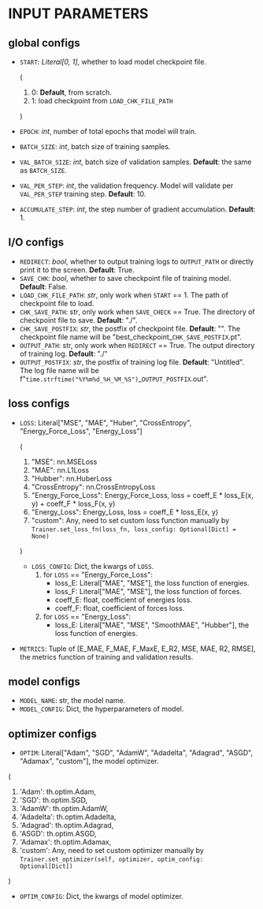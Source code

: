 # INPUT PARAMETERS

## global configs
* `START`: _Literal[0, 1]_, whether to load model checkpoint file.

  (
  1. 0: **Default**, from scratch.                
  2. 1: load checkpoint from `LOAD_CHK_FILE_PATH`
  
  )
* `EPOCH`: _int_, number of total epochs that model will train.
* `BATCH_SIZE`: _int_, batch size of training samples.
* `VAL_BATCH_SIZE`: _int_, batch size of validation samples. **Default**: the same as `BATCH_SIZE`.
* `VAL_PER_STEP`: _int_, the validation frequency. Model will validate per `VAL_PER_STEP` training step. **Default**: 10.
* `ACCUMULATE_STEP`: _int_, the step number of gradient accumulation. **Default**: 1.

## I/O configs
* `REDIRECT`: _bool_, whether to output training logs to `OUTPUT_PATH` or directly print it to the screen. **Default**: True.
* `SAVE_CHK`: _bool_, whether to save checkpoint file of training model. **Default**: False.
* `LOAD_CHK_FILE_PATH`: _str_, only work when `START` == 1. The path of checkpoint file to load.
* `CHK_SAVE_PATH`: _str_, only work when `SAVE_CHECK` == True. The directory of checkpoint file to save. **Default**: "./".
* `CHK_SAVE_POSTFIX`: _str_, the postfix of checkpoint file. **Default**: "". 
The checkpoint file name will be "best_checkpoint_`CHK_SAVE_POSTFIX`.pt".
* `OUTPUT_PATH`: str, only work when `REDIRECT` == True. The output directory of training log. **Default**: "./"
* `OUTPUT_POSTFIX`: _str_, the postfix of training log file. **Default**: "Untitled". 
The log file name will be f"`time.strftime("%Y%m%d_%H_%M_%S")`_`OUTPUT_POSTFIX`.out".

## loss configs
* `LOSS`: Literal["MSE", "MAE", "Huber", "CrossEntropy", "Energy_Force_Loss", "Energy_Loss"]
  
  (
  1. "MSE": nn.MSELoss
  2. "MAE": nn.L1Loss
  3. "Hubber": nn.HuberLoss
  4. "CrossEntropy": nn.CrossEntropyLoss 
  5. "Energy_Force_Loss": Energy_Force_Loss, loss = coeff_E * loss_E(x, y) + coeff_F * loss_F(x, y)
  6. "Energy_Loss": Energy_Loss, loss = coeff_E * loss_E(x, y)
  7. "custom": Any, need to set custom loss function manually by `Trainer.set_loss_fn(loss_fn, loss_config: Optional[Dict] = None)`
     
  )
  * `LOSS_CONFIG`: Dict, the kwargs of `LOSS`.
    1. for `LOSS` == "Energy_Force_Loss": 
       * loss_E: Literal["MAE", "MSE"], the loss function of energies.
       * loss_F: Literal["MAE", "MSE"], the loss function of forces.
       * coeff_E: float, coefficient of energies loss.
       * coeff_F: float, coefficient of forces loss.
    2. for `LOSS` == "Energy_Loss":
       * loss_E: Literal["MAE", "MSE", "SmoothMAE", "Hubber"], the loss function of energies.
       
* `METRICS`: Tuple of [E_MAE, F_MAE, F_MaxE, E_R2, MSE, MAE, R2, RMSE], the metrics function of training and validation results.

## model configs
* `MODEL_NAME`: str, the model name.
* `MODEL_CONFIG`: Dict, the hyperparameters of model.

## optimizer configs
* `OPTIM`: Literal["Adam", "SGD", "AdamW", "Adadelta", "Adagrad", "ASGD", "Adamax", "custom"], the model optimizer.

(
  1. 'Adam': th.optim.Adam, 
  2. 'SGD': th.optim.SGD, 
  3. 'AdamW': th.optim.AdamW, 
  4. 'Adadelta': th.optim.Adadelta,
  5. 'Adagrad': th.optim.Adagrad, 
  6. 'ASGD': th.optim.ASGD, 
  7. 'Adamax': th.optim.Adamax, 
  8. 'custom': Any, need to set custom optimizer manually by `Trainer.set_optimizer(self, optimizer, optim_config: Optional[Dict])`

)
* `OPTIM_CONFIG`: Dict, the kwargs of model optimizer.

